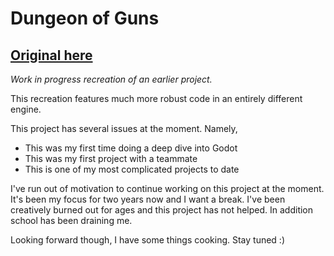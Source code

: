 # Dungeon of Guns
## [Original here](https://github.com/HideyBoi/dungeon-of-guns)
*Work in progress recreation of an earlier project.*

This recreation features much more robust code in an entirely different engine.

This project has several issues at the moment. Namely,
* This was my first time doing a deep dive into Godot
* This was my first project with a teammate
* This is one of my most complicated projects to date

I've run out of motivation to continue working on this project at the moment. It's been my focus for two years now and I want a break.
I've been creatively burned out for ages and this project has not helped.
In addition school has been draining me.


Looking forward though, I have some things cooking.
Stay tuned :)
